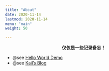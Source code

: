 ```yaml
---
title: "About"
date: 2020-11-14
lastmod: 2020-11-14
menu: "main"
weight: 50

---
```




<center><b>仅仅是一些记录备忘！</b></center>



- @see [Hello World Demo](http://kail.xyz/)
- @see [Kail’s Blog](http://blog.kail.xyz/)

